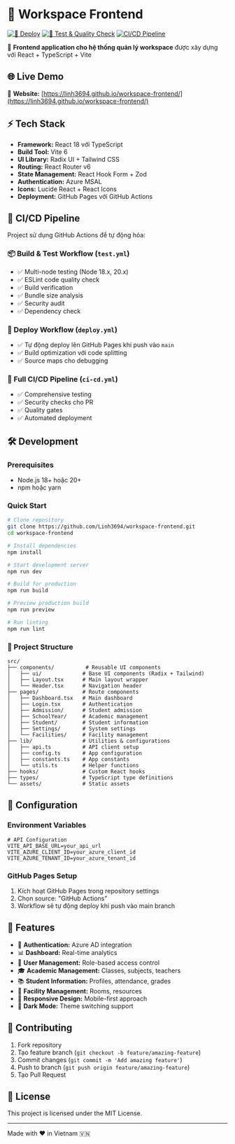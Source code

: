 # 🎯 Workspace Frontend

[![🚀 Deploy](https://github.com/Linh3694/workspace-frontend/actions/workflows/deploy.yml/badge.svg)](https://github.com/Linh3694/workspace-frontend/actions/workflows/deploy.yml)
[![🧪 Test & Quality Check](https://github.com/Linh3694/workspace-frontend/actions/workflows/test.yml/badge.svg)](https://github.com/Linh3694/workspace-frontend/actions/workflows/test.yml)
[![CI/CD Pipeline](https://github.com/Linh3694/workspace-frontend/actions/workflows/ci-cd.yml/badge.svg)](https://github.com/Linh3694/workspace-frontend/actions/workflows/ci-cd.yml)

🚀 **Frontend application cho hệ thống quản lý workspace** được xây dựng với React + TypeScript + Vite

## 🌐 Live Demo

🔗 **Website:** [https://linh3694.github.io/workspace-frontend/](https://linh3694.github.io/workspace-frontend/)

## ⚡ Tech Stack

- **Framework:** React 18 với TypeScript
- **Build Tool:** Vite 6
- **UI Library:** Radix UI + Tailwind CSS
- **Routing:** React Router v6
- **State Management:** React Hook Form + Zod
- **Authentication:** Azure MSAL
- **Icons:** Lucide React + React Icons
- **Deployment:** GitHub Pages với GitHub Actions

## 🚀 CI/CD Pipeline

Project sử dụng GitHub Actions để tự động hóa:

### 📦 Build & Test Workflow (`test.yml`)
- ✅ Multi-node testing (Node 18.x, 20.x)
- ✅ ESLint code quality check
- ✅ Build verification
- ✅ Bundle size analysis
- ✅ Security audit
- ✅ Dependency check

### 🚀 Deploy Workflow (`deploy.yml`)
- ✅ Tự động deploy lên GitHub Pages khi push vào `main`
- ✅ Build optimization với code splitting
- ✅ Source maps cho debugging

### 🔄 Full CI/CD Pipeline (`ci-cd.yml`)
- ✅ Comprehensive testing
- ✅ Security checks cho PR
- ✅ Quality gates
- ✅ Automated deployment

## 🛠️ Development

### Prerequisites
- Node.js 18+ hoặc 20+
- npm hoặc yarn

### Quick Start

```bash
# Clone repository
git clone https://github.com/Linh3694/workspace-frontend.git
cd workspace-frontend

# Install dependencies
npm install

# Start development server
npm run dev

# Build for production
npm run build

# Preview production build
npm run preview

# Run linting
npm run lint
```

### 📁 Project Structure

```
src/
├── components/          # Reusable UI components
│   ├── ui/             # Base UI components (Radix + Tailwind)
│   ├── Layout.tsx      # Main layout wrapper
│   └── Header.tsx      # Navigation header
├── pages/              # Route components
│   ├── Dashboard.tsx   # Main dashboard
│   ├── Login.tsx       # Authentication
│   ├── Admission/      # Student admission
│   ├── SchoolYear/     # Academic management
│   ├── Student/        # Student information
│   ├── Settings/       # System settings
│   └── Facilities/     # Facility management
├── lib/                # Utilities & configurations
│   ├── api.ts          # API client setup
│   ├── config.ts       # App configuration
│   ├── constants.ts    # App constants
│   └── utils.ts        # Helper functions
├── hooks/              # Custom React hooks
├── types/              # TypeScript type definitions
└── assets/             # Static assets
```

## 🔧 Configuration

### Environment Variables
```env
# API Configuration
VITE_API_BASE_URL=your_api_url
VITE_AZURE_CLIENT_ID=your_azure_client_id
VITE_AZURE_TENANT_ID=your_azure_tenant_id
```

### GitHub Pages Setup
1. Kích hoạt GitHub Pages trong repository settings
2. Chọn source: "GitHub Actions"
3. Workflow sẽ tự động deploy khi push vào main branch

## 🎨 Features

- 🔐 **Authentication:** Azure AD integration
- 📊 **Dashboard:** Real-time analytics
- 👥 **User Management:** Role-based access control
- 🎓 **Academic Management:** Classes, subjects, teachers
- 📚 **Student Information:** Profiles, attendance, grades
- 🏢 **Facility Management:** Rooms, resources
- 📱 **Responsive Design:** Mobile-first approach
- 🌙 **Dark Mode:** Theme switching support

## 🤝 Contributing

1. Fork repository
2. Tạo feature branch (`git checkout -b feature/amazing-feature`)
3. Commit changes (`git commit -m 'Add amazing feature'`)
4. Push to branch (`git push origin feature/amazing-feature`)
5. Tạo Pull Request

## 📝 License

This project is licensed under the MIT License.

---

Made with ❤️ in Vietnam 🇻🇳
